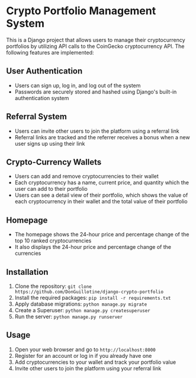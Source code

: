 Crypto Portfolio Management System
==================================

This is a Django project that allows users to manage their cryptocurrency portfolios by utilizing API calls to the CoinGecko cryptocurrency API. The following features are implemented:

User Authentication
-------------------

-   Users can sign up, log in, and log out of the system
-   Passwords are securely stored and hashed using Django's built-in authentication system

Referral System
---------------

-   Users can invite other users to join the platform using a referral link
-   Referral links are tracked and the referrer receives a bonus when a new user signs up using their link

Crypto-Currency Wallets
-----------------------

-   Users can add and remove cryptocurrencies to their wallet
-   Each cryptocurrency has a name, current price, and quantity which the user can add to their portfolio
-   Users can see a detail view of their portfolio, which shows the value of each cryptocurrency in their wallet and the total value of their portfolio

Homepage
--------

-   The homepage shows the 24-hour price and percentage change of the top 10 ranked cryptocurrencies
-   It also displays the 24-hour price and percentage change of the currencies

Installation
------------

1.  Clone the repository: `git clone https://github.com/DonGuillotine/django-crypto-portfolio`
2.  Install the required packages: `pip install -r requirements.txt`
3.  Apply database migrations: `python manage.py migrate`
4.  Create a Superuser: `python manage.py createsuperuser`
5.  Run the server: `python manage.py runserver`

Usage
-----

1.  Open your web browser and go to `http://localhost:8000`
2.  Register for an account or log in if you already have one
3.  Add cryptocurrencies to your wallet and track your portfolio value
4.  Invite other users to join the platform using your referral link
